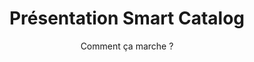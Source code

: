 ---
slug: x-presentation
title: Présentation Smart Catalog
category: smartcatalog
subcategory: presentation
sort: 1
subtitle: Comment ça marche ?
description: Peu importe les données que vous possédez sur vos références produits, l'outil Smart Catalog les transforme en un beau catalogue interactif qui sera ajouté à votre site web, puis consulté par tous vos acheteurs et clients finaux.
presentation: yes
---